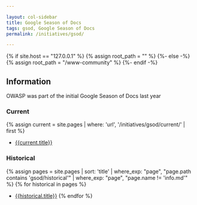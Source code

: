 ```yaml
---

layout: col-sidebar
title: Google Season of Docs
tags: gsod, Google Season of Docs
permalink: /initiatives/gsod/

---
```


{% if site.host == "127.0.0.1" %}
{% assign root_path = "" %}
{%- else -%}
{% assign root_path = "/www-community" %}
{%- endif -%}

## Information

OWASP was part of the initial Google Season of Docs last year

### Current
{% assign current = site.pages | where: 'url', '/initiatives/gsod/current/' | first %}
* [{{current.title}}]({{root_path}}{{current.url}})

### Historical
{% assign pages = site.pages | sort: 'title' | where_exp: "page", "page.path contains 'gsod/historical'" | where_exp: "page", "page.name != 'info.md'" %}
{% for historical in pages %}
* [{{historical.title}}]({{root_path}}{{historical.url}})
{% endfor %} 
